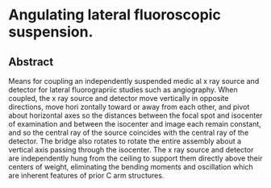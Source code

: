 # Angulating lateral fluoroscopic suspension.

## Abstract
Means for coupling an independently suspended medic al x ray source and detector for lateral fluorograpriic studies such as angiography. When coupled, the x ray source and detector move vertically in opposite directions, move hori zontally toward or away from each other, and pivot about horizontal axes so the distances between the focal spot and isocenter of examination and between the isocenter and image each remain constant, and so the central ray of the source coincides with the central ray of the detector. The bridge also rotates to rotate the entire assembly about a vertical axis passing through the isocenter. The x ray source and detector are independently hung from the ceiling to support them directly above their centers of weight, eliminating the bending moments and oscillation which are inherent features of prior C arm structures.